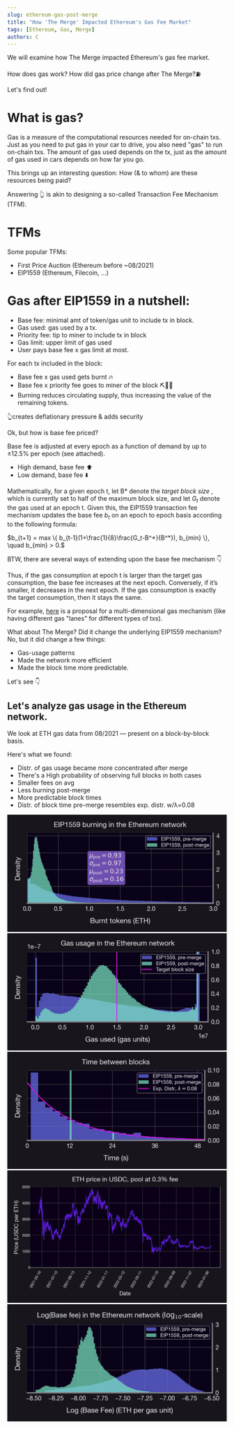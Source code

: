 ```yaml
---
slug: ethereum-gas-post-merge
title: "How 'The Merge' Impacted Ethereum's Gas Fee Market"
tags: [Ethereum, Gas, Merge]
authors: C
---
```

We will examine how The Merge impacted Ethereum's gas fee market.

How does gas work? How did gas price change after The Merge?⛽️

Let's find out!

<!--truncate-->

# What is gas?

Gas is a measure of the computational resources needed for on-chain txs. Just as you need to put gas in your car to drive, you also need "gas" to run on-chain txs. The amount of gas used depends on the tx, just as the amount of gas used in cars depends on how far you go.

This brings up an interesting question: How (& to whom) are these resources being paid?

Answering 👆 is akin to designing a so-called Transaction Fee Mechanism (TFM).

# TFMs
Some popular TFMs:

- First Price Auction (Ethereum before ~08/2021)
- EIP1559 (Ethereum, Filecoin, ...)
 
# Gas after EIP1559 in a nutshell:

- Base fee: minimal amt of token/gas unit to include tx in block.
- Gas used: gas used by a tx.
- Priority fee: tip to miner to include tx in block
- Gas limit: upper limit of gas used
- User pays base fee x gas limit at most.

For each tx included in the block:

- Base fee x gas used gets burnt 🔥
- Base fee x priority fee goes to miner of the block ⛏👷‍♀️
- Burning reduces circulating supply, thus increasing the value of the remaining tokens.

👆creates deflationary pressure & adds security

Ok, but how is base fee priced?

Base fee is adjusted at every epoch as a function of demand by up to ±12.5% per epoch (see attached).

- High demand, base fee ⬆️
- Low demand, base fee ⬇️

Mathematically, for a given epoch t, let B\* denote the *target block size* , which is currently set to half of the maximum block size, and let $G_t$ denote the gas used at an epoch t. Given this, the EIP1559 transaction fee mechanism updates the base fee $b_t$ on an epoch to epoch basis according to the following formula:

$b_{t+1} = max \{ b_{t-1}(1+\frac{1}{8}\frac{G_t-B^*}{B^*}),  b_{min} \}, \quad b_{min} > 0.$

BTW, there are several ways of extending upon the base fee mechanism 👇

Thus, if the gas consumption at epoch t is larger than the target gas consumption, the base fee increases at the next epoch. Conversely, if it’s smaller, it decreases in the next epoch. If the gas consumption is exactly the target consumption, then it stays the same.

For example, [here](https://ethresear.ch/t/multidimensional-eip-1559/11651) is a proposal for a multi-dimensional gas mechanism (like having different gas "lanes" for different types of txs).

What about The Merge? Did it change the underlying EIP1559 mechanism? No, but it did change a few things:

- Gas-usage patterns
- Made the network more efficient
- Made the block time more predictable.

Let's see 👇

## Let's analyze gas usage in the Ethereum network.

We look at ETH gas data from 08/2021 — present on a block-by-block basis.

Here's what we found:

- Distr. of gas usage  became more concentrated after merge
- There's a High probability of observing full blocks in both cases
- Smaller fees on avg
- Less burning post-merge
- More predictable block times
- Distr. of block time pre-merge resembles exp. distr. w/λ=0.08

![](./im1.webp)
![](./im2.webp)
![](./im3.webp)
![](./im4.webp)
![](./im5.webp)



